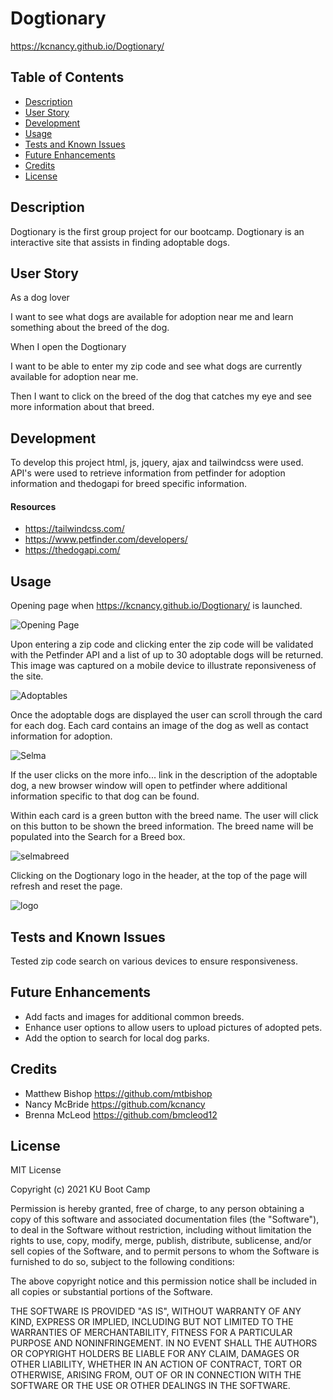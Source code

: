 # Dogtionary
https://kcnancy.github.io/Dogtionary/

## Table of Contents
* [Description](#description)
* [User Story](#userstory)
* [Development](#development)
* [Usage](#usage)
* [Tests and Known Issues](#tests-and-known-issues)
* [Future Enhancements](#future-enhancements)
* [Credits](#credits)
* [License](#license)



## Description
Dogtionary is the first group project for our bootcamp. Dogtionary is an interactive site that assists in finding adoptable dogs.

## User Story

As a dog lover

I want to see what dogs are available for adoption near me and learn something about the breed of the dog.

When I open the Dogtionary

I want to be able to enter my zip code and see what dogs are currently available for adoption near me. 

Then I want to click on the breed of the dog that catches my eye and see more information about that breed.

## Development
To develop this project html, js, jquery, ajax and tailwindcss were used. API's were used to retrieve information from petfinder for adoption information and thedogapi for breed specific information. 
#### Resources
* https://tailwindcss.com/
* https://www.petfinder.com/developers/
* https://thedogapi.com/

## Usage
Opening page when https://kcnancy.github.io/Dogtionary/ is launched.

![Opening Page](Assets/images/Open.png)

Upon entering a zip code and clicking enter the zip code will be validated with the Petfinder API and a list of up to 30 adoptable dogs will be returned. This image was captured on a mobile device to illustrate reponsiveness of the site.

![Adoptables](Assets/images/adoptables.jpg)

Once the adoptable dogs are displayed the user can scroll through the card for each dog. Each card contains an image of the dog as well as contact information for adoption. 

![Selma](Assets/images/selma.png)

If the user clicks on the more info... link in the description of the adoptable dog, a new browser window will open to petfinder where additional information specific to that dog can be found.

Within each card is a green button with the breed name. The user will click on this button to be shown the breed information. The breed name will be populated into the Search for a Breed box.

![selmabreed](Assets/images/selmabreedinfo.png)



Clicking on the Dogtionary logo in the header, at the top of the page will refresh and reset the page.

![logo](Assets/images/logo.png)

## Tests and Known Issues
Tested zip code search on various devices to ensure responsiveness.

## Future Enhancements
- Add facts and images for additional common breeds.
- Enhance user options to allow users to upload pictures of adopted pets. 
- Add the option to search for local dog parks.

## Credits
- Matthew Bishop https://github.com/mtbishop
- Nancy McBride https://github.com/kcnancy
- Brenna McLeod https://github.com/bmcleod12

## License
MIT License

Copyright (c) 2021 KU Boot Camp

Permission is hereby granted, free of charge, to any person obtaining a copy
of this software and associated documentation files (the "Software"), to deal
in the Software without restriction, including without limitation the rights
to use, copy, modify, merge, publish, distribute, sublicense, and/or sell
copies of the Software, and to permit persons to whom the Software is
furnished to do so, subject to the following conditions:

The above copyright notice and this permission notice shall be included in all
copies or substantial portions of the Software.

THE SOFTWARE IS PROVIDED "AS IS", WITHOUT WARRANTY OF ANY KIND, EXPRESS OR
IMPLIED, INCLUDING BUT NOT LIMITED TO THE WARRANTIES OF MERCHANTABILITY,
FITNESS FOR A PARTICULAR PURPOSE AND NONINFRINGEMENT. IN NO EVENT SHALL THE
AUTHORS OR COPYRIGHT HOLDERS BE LIABLE FOR ANY CLAIM, DAMAGES OR OTHER
LIABILITY, WHETHER IN AN ACTION OF CONTRACT, TORT OR OTHERWISE, ARISING FROM,
OUT OF OR IN CONNECTION WITH THE SOFTWARE OR THE USE OR OTHER DEALINGS IN THE
SOFTWARE.